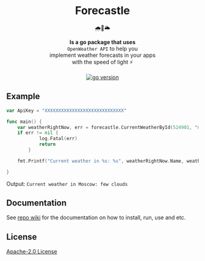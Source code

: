 <h1 align="center">Forecastle</h1>
<div align="center"><p>🌧🏰🌥</p></div>
<div align="center"><strong>Is a go package that uses</strong></div>
<div align="center"><code>OpenWeather API</code> to help you</div>
<div align="center">implement weather forecasts in your apps</div>
<div align="center">with the speed of light ⚡️</div>
<br>
<div align="center">
<a href="https://github.com/h4desune/forecastle">
<img src="https://img.shields.io/github/go-mod/go-version/h4desune/forecastle.svg" alt="go version">
</a>
</div>

## Example

```go
var ApiKey = "XXXXXXXXXXXXXXXXXXXXXXXXXXXXX"

func main() {
	var weatherRightNow, err = forecastle.CurrentWeatherById(524901, "metric", ApiKey, "us")
	if err != nil {
            log.Fatal(err)  
            return
        }

    fmt.Printf("Current weather in %s: %s", weatherRightNow.Name, weatherRightNow.Weather[0].Description)

}
```
Output: `Current weather in Moscow: few clouds`
## Documentation

See [repo wiki](https://github.com/h4desune/forecastle/wiki) for the documentation on how to install, run, use and etc.

## License
[Apache-2.0 License](http://www.apache.org/licenses/LICENSE-2.0)
